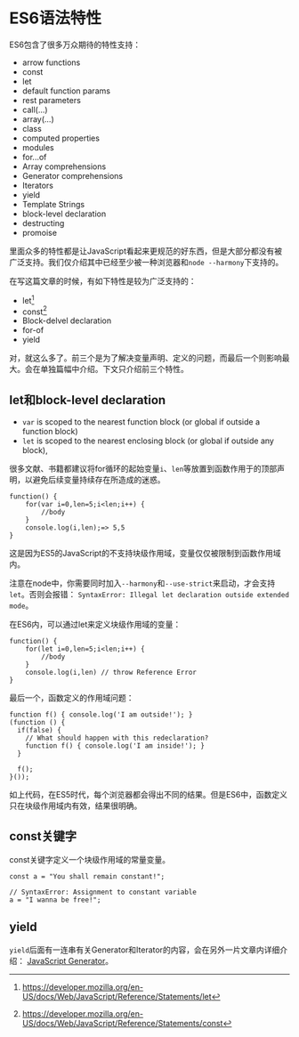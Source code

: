 # ES6语法特性

ES6包含了很多万众期待的特性支持：

* arrow functions
* const
* let
* default function params
* rest parameters
* call(...)
* array(...)
* class
* computed properties
* modules
* for...of
* Array comprehensions
* Generator comprehensions
* Iterators
* yield
* Template Strings
* block-level declaration
* destructing
* promoise


里面众多的特性都是让JavaScript看起来更规范的好东西，但是大部分都没有被广泛支持。我们仅介绍其中已经至少被一种浏览器和`node --harmony`下支持的。

在写这篇文章的时候，有如下特性是较为广泛支持的：

* let[^1]
* const[^2]
* Block-delvel declaration
* for-of
* yield


对，就这么多了。前三个是为了解决变量声明、定义的问题，而最后一个则影响最大。会在单独篇幅中介绍。下文只介绍前三个特性。

## let和block-level declaration

* `var` is scoped to the nearest function block (or global if outside a function block)
* `let` is scoped to the nearest enclosing block (or global if outside any block),

很多文献、书籍都建议将for循环的起始变量`i`、`len`等放置到函数作用于的顶部声明，以避免后续变量持续存在所造成的迷惑。

```
function() {
    for(var i=0,len=5;i<len;i++) {
        //body
    }
    console.log(i,len);=> 5,5
}
```

这是因为ES5的JavaScript的不支持块级作用域，变量仅仅被限制到函数作用域内。

注意在node中，你需要同时加入`--harmony`和`--use-strict`来启动，才会支持`let`。否则会报错： `SyntaxError: Illegal let declaration outside extended mode`。

在ES6内，可以通过let来定义块级作用域的变量：

```
function() {
    for(let i=0,len=5;i<len;i++) {
        //body
    }
    console.log(i,len) // throw Reference Error
}
```
最后一个，函数定义的作用域问题：

```
function f() { console.log('I am outside!'); }
(function () {
  if(false) {
    // What should happen with this redeclaration?
    function f() { console.log('I am inside!'); }
  }

  f();
}());
```

如上代码，在ES5时代，每个浏览器都会得出不同的结果。但是ES6中，函数定义只在块级作用域内有效，结果很明确。


## const关键字

const关键字定义一个块级作用域的常量变量。

```
const a = "You shall remain constant!";

// SyntaxError: Assignment to constant variable
a = "I wanna be free!";
```

## yield

`yield`后面有一连串有关Generator和Iterator的内容，会在另外一片文章内详细介绍： [JavaScript Generator](../../Functional_JavaScript/JavaScript_Generator.md)。


[^1]: https://developer.mozilla.org/en-US/docs/Web/JavaScript/Reference/Statements/let
[^2]: https://developer.mozilla.org/en-US/docs/Web/JavaScript/Reference/Statements/const